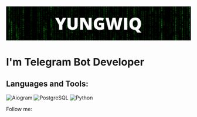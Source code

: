 [![Header](https://github.com/yungwiq/yungwiq/blob/main/assets/header.png)](https://t.me/+zNTdTqqKK0llMTBi)

# I'm Telegram Bot Developer

## Languages and Tools:

![Aiogram](https://img.shields.io/badge/-Aiogram-090909?style=for-the-badge&logo=telegram)
![PostgreSQL](https://img.shields.io/badge/-PostgreSQL-090909?style=for-the-badge&logo=postgresql&logoColor=FFFFFF)
![Python](https://img.shields.io/badge/-Python-090909?style=for-the-badge&logo=python)

Follow me: